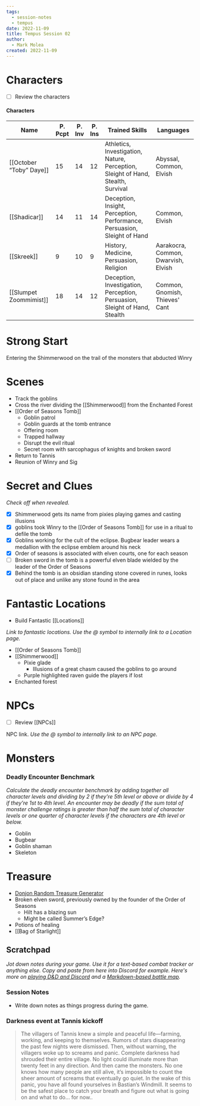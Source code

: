 ```yaml
---
tags:
  - session-notes
  - tempus
date: 2022-11-09
title: Tempus Session 02
author:
  - Mark Molea
created: 2022-11-09
---
```

# Characters

- [ ] Review the characters

#### Characters

|Name|P. Pcpt|P. Inv|P. Ins|Trained Skills|Languages|
|---|---|---|---|---|---|
|[[October “Toby” Daye]]|15|14|12|Athletics, Investigation, Nature, Perception, Sleight of Hand, Stealth, Survival|Abyssal, Common, Elvish|
|[[Shadicar]]|14|11|14|Deception, Insight, Perception, Performance, Persuasion, Sleight of Hand|Common, Elvish|
|[[Skreek]]|9|10|9|History, Medicine, Persuasion, Religion|Aarakocra, Common, Dwarvish, Elvish|
|[[Slumpet Zoommimist]]|18|14|12|Deception, Investigation, Perception, Persuasion, Sleight of Hand, Stealth|Common, Gnomish, Thieves' Cant|

  
  

# Strong Start

Entering the Shimmerwood on the trail of the monsters that abducted Winry

# Scenes

- Track the goblins
- Cross the river dividing the [[Shimmerwood]] from the Enchanted Forest
- [[Order of Seasons Tomb]]
    - Goblin patrol
    - Goblin guards at the tomb entrance
    - Offering room
    - Trapped hallway
    - Disrupt the evil ritual
    - Secret room with sarcophagus of knights and broken sword
- Return to Tannis
- Reunion of Winry and Sig

# Secret and Clues

_Check off when revealed._

- [x] Shimmerwood gets its name from pixies playing games and casting illusions
- [x] goblins took Winry to the [[Order of Seasons Tomb]] for use in a ritual to defile the tomb
- [x] Goblins working for the cult of the eclipse. Bugbear leader wears a medallion with the eclipse emblem around his neck
- [x] Order of seasons is associated with elven courts, one for each season
- [ ] Broken sword in the tomb is a powerful elven blade wielded by the leader of the Order of Seasons
- [x] Behind the tomb is an obsidian standing stone covered in runes, looks out of place and unlike any stone found in the area

# Fantastic Locations

- Build Fantastic [[Locations]]

_Link to fantastic locations. Use the @ symbol to internally link to a Location page._

- [[Order of Seasons Tomb]]
- [[Shimmerwood]]
    - Pixie glade
        - Illusions of a great chasm caused the goblins to go around
    - Purple highlighted raven guide the players if lost
- Enchanted forest

# NPCs

- [ ] Review [[NPCs]]

NPC link. _Use the @ symbol to internally link to an NPC page._

# Monsters

  

### **Deadly Encounter Benchmark**

_Calculate the deadly encounter benchmark by adding together all character levels and dividing by 2 if they're 5th level or above or divide by 4 if they're 1st to 4th level. An encounter may be deadly if the sum total of monster challenge ratings is greater than half the sum total of character levels or one quarter of character levels if the characters are 4th level or below._

- Goblin
- Bugbear
- Goblin shaman
- Skeleton

# Treasure

- [Donjon Random Treasure Generator](https://donjon.bin.sh/5e/random/#type=treasure;treasure-cr=4;treasure-loot_type=treasure_hoard)
- Broken elven sword, previously owned by the founder of the Order of Seasons
    - Hilt has a blazing sun
    - Might be called Summer’s Edge?
- Potions of healing
- [[Bag of Starlight]]

## Scratchpad

_Jot down notes during your game. Use it for a text-based combat tracker or anything else. Copy and paste from here into Discord for example. Here's more on [playing D&D and Discord](https://slyflourish.com/playing_dnd_over_discord.html) and a [Markdown-based battle map](https://slyflourish.com/text-based_battle_maps.html)._

### Session Notes

- Write down notes as things progress during the game.

### Darkness event at Tannis kickoff

> The villagers of Tannis knew a simple and peaceful life—farming, working, and keeping to themselves. Rumors of stars disappearing the past few nights were dismissed. Then, without warning, the villagers woke up to screams and panic. Complete darkness had shrouded their entire village. No light could illuminate more than twenty feet in any direction. And then came the monsters. No one knows how many people are still alive, it’s impossible to count the sheer amount of screams that eventually go quiet. In the wake of this panic, you have all found yourselves in Bastian’s Windmill. It seems to be the safest place to catch your breath and figure out what is going on and what to do… for now..